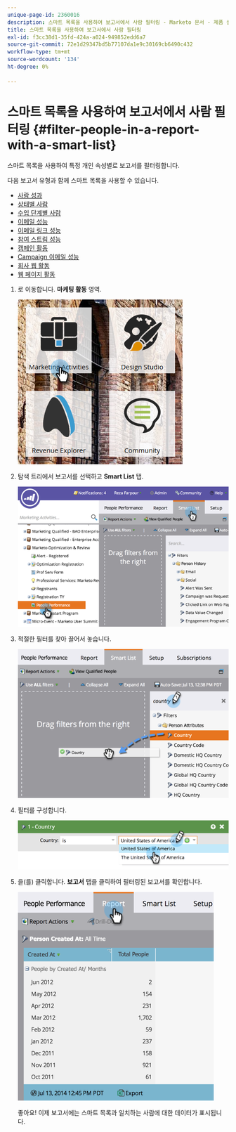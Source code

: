 ```yaml
---
unique-page-id: 2360016
description: 스마트 목록을 사용하여 보고서에서 사람 필터링 - Marketo 문서 - 제품 설명서
title: 스마트 목록을 사용하여 보고서에서 사람 필터링
exl-id: f3cc38d1-35fd-424a-a024-949852edd6a7
source-git-commit: 72e1d29347bd5b77107da1e9c30169cb6490c432
workflow-type: tm+mt
source-wordcount: '134'
ht-degree: 0%

---
```


# 스마트 목록을 사용하여 보고서에서 사람 필터링 {#filter-people-in-a-report-with-a-smart-list}

스마트 목록을 사용하여 특정 개인 속성별로 보고서를 필터링합니다.

다음 보고서 유형과 함께 스마트 목록을 사용할 수 있습니다.

* [사람 성과](/help/marketo/product-docs/reporting/basic-reporting/report-types/people-performance-report.md)
* [상태별 사람](/help/marketo/product-docs/reporting/basic-reporting/report-types/people-by-status-report.md)
* [수입 단계별 사람](/help/marketo/product-docs/reporting/revenue-cycle-analytics/revenue-tools/people-by-revenue-stage-report.md)
* [이메일 성능](/help/marketo/product-docs/email-marketing/email-programs/email-program-data/email-performance-report.md)
* [이메일 링크 성능](/help/marketo/product-docs/email-marketing/email-programs/email-program-data/email-link-performance-report.md)
* [참여 스트림 성능](/help/marketo/product-docs/email-marketing/drip-nurturing/reports-and-notifications/engagement-stream-performance-report.md)
* [캠페인 활동](/help/marketo/product-docs/reporting/basic-reporting/report-types/campaign-activity-report.md)
* [Campaign 이메일 성능](/help/marketo/product-docs/reporting/basic-reporting/report-types/campaign-email-performance-report.md)
* [회사 웹 활동](/help/marketo/product-docs/reporting/basic-reporting/report-types/company-web-activity-report.md)
* [웹 페이지 활동](/help/marketo/product-docs/reporting/basic-reporting/report-types/web-page-activity-report.md)

1. 로 이동합니다. **마케팅 활동** 영역.

   ![](assets/image2017-3-27-11-3a31-3a2.png)

1. 탐색 트리에서 보고서를 선택하고 **Smart List** 탭.

   ![](assets/image2017-3-27-14-3a12-3a53.png)

1. 적절한 필터를 찾아 끌어서 놓습니다.

   ![](assets/image2017-3-27-14-3a13-3a46.png)

1. 필터를 구성합니다.

   ![](assets/image2014-9-16-12-3a35-3a50.png)

1. 을(를) 클릭합니다. **보고서** 탭을 클릭하여 필터링된 보고서를 확인합니다.

   ![](assets/image2017-3-27-14-3a14-3a16.png)

   좋아요! 이제 보고서에는 스마트 목록과 일치하는 사람에 대한 데이터가 표시됩니다.
